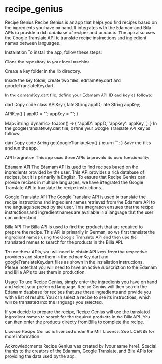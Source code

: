 # recipe_genius
Recipe Genius
Recipe Genius is an app that helps you find recipes based on the ingredients you have on hand. It integrates with the Edamam and Billa APIs to provide a rich database of recipes and products. The app also uses the Google Translate API to translate recipe instructions and ingredient names between languages.

Installation
To install the app, follow these steps:

Clone the repository to your local machine.

Create a key folder in the lib directory.

Inside the key folder, create two files: edmamKey.dart and googleTranslateKey.dart.

In the edmamKey.dart file, define your Edamam API ID and key as follows:

dart
Copy code
class APIKey {
  late String appID;
  late String appKey;

  APIKey() {
    appID = "<your edmam id>";
    appKey = "<your edmam key>";
  }

  Map<String, dynamic> toJson() => {
        'appID': appID,
        'appKey': appKey,
      };
}
In the googleTranslateKey.dart file, define your Google Translate API key as follows:

dart
Copy code
String getGoogleTranlateKey() {
  return "<your google translate key>";
}
Save the files and run the app.

API Integration
This app uses three APIs to provide its core functionality:

Edamam API
The Edamam API is used to find recipes based on the ingredients provided by the user. This API provides a rich database of recipes, but it is primarily in English. To ensure that Recipe Genius can provide recipes in multiple languages, we have integrated the Google Translate API to translate the recipe instructions.

Google Translate API
The Google Translate API is used to translate the recipe instructions and ingredient names retrieved from the Edamam API to the language selected by the user. This integration ensures that the recipe instructions and ingredient names are available in a language that the user can understand.

Billa API
The Billa API is used to find the products that are required to prepare the recipe. This API is primarily in German, so we first translate the ingredient names using the Google Translate API and then use the translated names to search for the products in the Billa API.

To use these APIs, you will need to obtain API keys from the respective providers and store them in the edmamKey.dart and googleTranslateKey.dart files as shown in the installation instructions. Please note that you will need to have an active subscription to the Edamam and Billa APIs to use them in production.

Usage
To use Recipe Genius, simply enter the ingredients you have on hand and select your preferred language. Recipe Genius will then search the Edamam database for recipes that use those ingredients and provide you with a list of results. You can select a recipe to see its instructions, which will be translated into the language you selected.

If you decide to prepare the recipe, Recipe Genius will use the translated ingredient names to search for the required products in the Billa API. You can then order the products directly from Billa to complete the recipe.

License
Recipe Genius is licensed under the MIT License. See LICENSE for more information.

Acknowledgments
Recipe Genius was created by [your name here]. Special thanks to the creators of the Edamam, Google Translate, and Billa APIs for providing the data used by the app.
